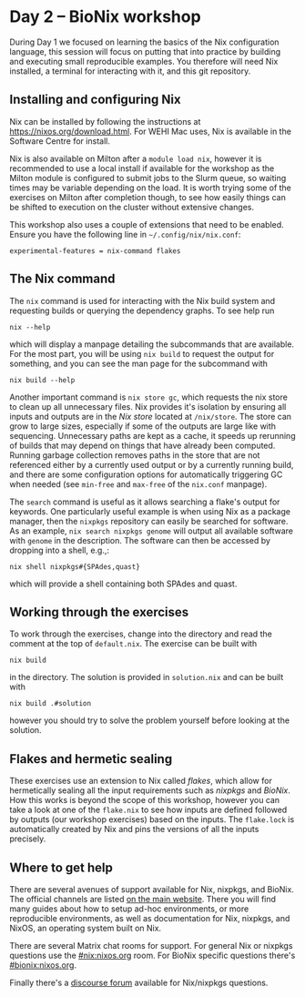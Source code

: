 # Day 2 – BioNix workshop

During Day 1 we focused on learning the basics of the Nix configuration
language, this session will focus on putting that into practice by building and
executing small reproducible examples. You therefore will need Nix installed, a
terminal for interacting with it, and this git repository.

## Installing and configuring Nix

Nix can be installed by following the instructions at
https://nixos.org/download.html. For WEHI Mac uses, Nix is available in the
Software Centre for install.

Nix is also available on Milton after a `module load nix`, however it is
recommended to use a local install if available for the workshop as the Milton
module is configured to submit jobs to the Slurm queue, so waiting times may be
variable depending on the load. It is worth trying some of the exercises on
Milton after completion though, to see how easily things can be shifted to
execution on the cluster without extensive changes.

This workshop also uses a couple of extensions that need to be enabled. Ensure
you have the following line in `~/.config/nix/nix.conf`:

    experimental-features = nix-command flakes

## The Nix command

The `nix` command is used for interacting with the Nix build system and
requesting builds or querying the dependency graphs. To see help run

    nix --help

which will display a manpage detailing the subcommands that are available. For
the most part, you will be using `nix build` to request the output for
something, and you can see the man page for the subcommand with

    nix build --help

Another important command is `nix store gc`, which requests the nix store to
clean up all unnecessary files. Nix provides it's isolation by ensuring all
inputs and outputs are in the *Nix store* located at `/nix/store`. The store can
grow to large sizes, especially if some of the outputs are large like with
sequencing. Unnecessary paths are kept as a cache, it speeds up rerunning of
builds that may depend on things that have already been computed. Running
garbage collection removes paths in the store that are not referenced either by
a currently used output or by a currently running build, and there are some
configuration options for automatically triggering GC when needed (see
`min-free` and `max-free` of the `nix.conf` manpage).

The `search` command is useful as it allows searching a flake's output for
keywords. One particularly useful example is when using Nix as a package
manager, then the `nixpkgs` repository can easily be searched for software. As
an example, `nix search nixpkgs genome` will output all available software with
`genome` in the description. The software can then be accessed by dropping into
a shell, e.g.,:

    nix shell nixpkgs#{SPAdes,quast}

which will provide a shell containing both SPAdes and quast.

## Working through the exercises

To work through the exercises, change into the directory and read the comment at
the top of `default.nix`. The exercise can be built with

    nix build

in the directory. The solution is provided in `solution.nix` and can be built
with

    nix build .#solution

however you should try to solve the problem yourself before looking at the
solution.

## Flakes and hermetic sealing

These exercises use an extension to Nix called *flakes*, which allow for
hermetically sealing all the input requirements such as *nixpkgs* and *BioNix*.
How this works is beyond the scope of this workshop, however you can take a look
at one of the `flake.nix` to see how inputs are defined followed by outputs (our
workshop exercises) based on the inputs. The `flake.lock` is automatically
created by Nix and pins the versions of all the inputs precisely.

## Where to get help

There are several avenues of support available for Nix, nixpkgs, and BioNix. The
official channels are listed [on the main website](https://nixos.org/learn.html).
There you will find many guides about how to setup ad-hoc environments, or more
reproducible environments, as well as documentation for Nix, nixpkgs, and NixOS,
an operating system built on Nix.

There are several Matrix chat rooms for support. For general Nix or nixpkgs
questions use the [#nix:nixos.org](https://matrix.to/#/#nix:nixos.org) room. For
BioNix specific questions there's [#bionix:nixos.org](https://matrix.to/#/#bionix:nixos.org).

Finally there's a [discourse forum](https://discourse.nixos.org/) available for
Nix/nixpkgs questions.
